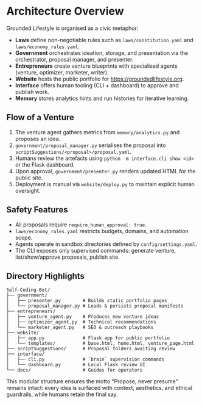 # Architecture Overview

Grounded Lifestyle is organised as a civic metaphor:

- **Laws** define non-negotiable rules such as `laws/constitution.yaml` and `laws/economy_rules.yaml`.
- **Government** orchestrates ideation, storage, and presentation via the orchestrator, proposal manager, and presenter.
- **Entrepreneurs** create venture blueprints with specialised agents (venture, optimizer, marketer, writer).
- **Website** hosts the public portfolio for https://groundedlifestyle.org.
- **Interface** offers human tooling (CLI + dashboard) to approve and publish work.
- **Memory** stores analytics hints and run histories for iterative learning.

## Flow of a Venture
1. The venture agent gathers metrics from `memory/analytics.py` and proposes an idea.
2. `government/proposal_manager.py` serialises the proposal into `scriptSuggestions/<proposal>/proposal.yaml`.
3. Humans review the artefacts using `python -m interface.cli show <id>` or the Flask dashboard.
4. Upon approval, `government/presenter.py` renders updated HTML for the public site.
5. Deployment is manual via `website/deploy.py` to maintain explicit human oversight.

## Safety Features
- All proposals require `require_human_approval: true`.
- `laws/economy_rules.yaml` restricts budgets, domains, and automation scope.
- Agents operate in sandbox directories defined by `config/settings.yaml`.
- The CLI exposes only supervised commands: generate venture, list/show/approve proposals, publish site.

## Directory Highlights
```
Self-Coding-Bot/
├── government/
│   ├── presenter.py        # Builds static portfolio pages
│   └── proposal_manager.py # Loads & persists proposal manifests
├── entrepreneurs/
│   ├── venture_agent.py    # Produces new venture ideas
│   ├── optimizer_agent.py  # Technical recommendations
│   └── marketer_agent.py   # SEO & outreach playbooks
├── website/
│   ├── app.py              # Flask app for public portfolio
│   └── templates/          # base.html, home.html, venture_page.html
├── scriptSuggestions/      # Proposal folders awaiting review
├── interface/
│   ├── cli.py              # `brain` supervision commands
│   └── dashboard.py        # Local Flask review UI
└── docs/                   # Guides for operators
```

This modular structure ensures the motto “Propose, never presume” remains intact: every idea is surfaced with context, aesthetics, and ethical guardrails, while humans retain the final say.
